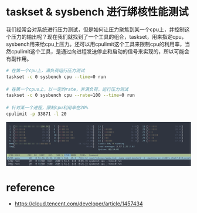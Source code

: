 # taskset & sysbench 进行绑核性能测试

我们经常会对系统进行压力测试，但是如何让压力聚焦到某一个cpu上，并控制这个压力的输出呢？现在我们就找到了一个工具的组合，taskset，用来指定cpu，sysbench用来给cpu上压力。还可以用cpulimit这个工具来限制cpu的利用率，当然cpulimit这个工具，是通过向进程发送停止和启动的信号来实现的，所以可能会有副作用。

```bash
# 在第一个cpu上，满负荷运行压力测试
taskset -c 0 sysbench cpu --time=0 run

# 在第一个cpus上，以一定的rate，非满负荷，运行压力测试
taskset -c 0 sysbench cpu --rate=100 --time=0 run

# 针对某一个进程，限制cpu利用率在20%
cpulimit -p 33871 -l 20

```
![](imgs/2021-06-29-12-42-15.png)
# reference

- https://cloud.tencent.com/developer/article/1457434